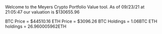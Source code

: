 Welcome to the Meyers Crypto Portfolio Value tool. 
As of 09/23/21 at 21:05:47 our valuation is $130655.96 

BTC Price = $44510.16
 ETH Price = $3096.26
BTC Holdings = 1.06BTC
 ETH holdings = 26.960005962ETH 
